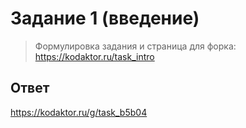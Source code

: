 # Задание 1 (введение)

> Формулировка задания и страница для форка: https://kodaktor.ru/task_intro

## Ответ
https://kodaktor.ru/g/task_b5b04
